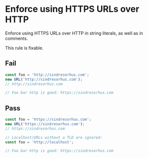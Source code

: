 # Enforce using HTTPS URLs over HTTP

Enforce using HTTPS URLs over HTTP in string literals, as well as in comments.

This rule is fixable.

## Fail

```js
const foo = 'http://sindresorhus.com';
new URL('http://sindresorhus.com');
// http://sindresorhus.com

// Foo bar http is good: https://sindresorhus.com
```

## Pass

```js
const foo = 'https://sindresorhus.com';
new URL('https://sindresorhus.com');
// https://sindresorhus.com

// Localhost/URLs without a TLD are ignored:
const foo = 'http://localhost';

// Foo bar http is good: https://sindresorhus.com
```
